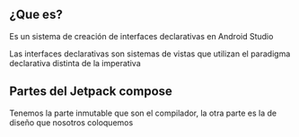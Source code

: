 ## ¿Que es?

Es un sistema de creación de interfaces declarativas en Android Studio

Las interfaces declarativas son sistemas de vistas que utilizan el paradigma declarativa distinta de la imperativa

## Partes del Jetpack compose

Tenemos la parte inmutable que son el compilador, la otra parte es la de diseño que nosotros coloquemos
